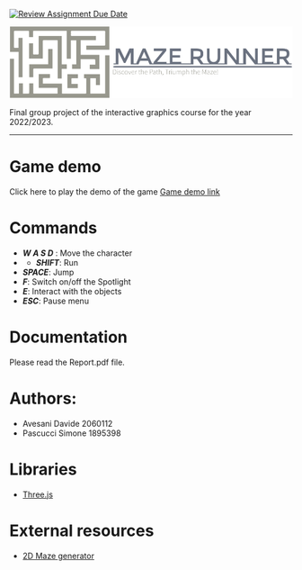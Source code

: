 [![Review Assignment Due Date](https://classroom.github.com/assets/deadline-readme-button-24ddc0f5d75046c5622901739e7c5dd533143b0c8e959d652212380cedb1ea36.svg)](https://classroom.github.com/a/9ItdZzWA)

![Project logo](./docs/assets/logo-no-background.png)

Final group project of the interactive graphics course for the year 2022/2023.

---

# Game demo

Click here to play the demo of the game [Game demo link](https://sapienzainteractivegraphicscourse.github.io/final-project-pascucci-avesani/)

# Commands

- **_W A S D_** : Move the character
- - **_SHIFT_**: Run
- **_SPACE_**: Jump
- **_F_**: Switch on/off the Spotlight
- **_E_**: Interact with the objects
- **_ESC_**: Pause menu

# Documentation

Please read the Report.pdf file.

# Authors:

- Avesani Davide 2060112
- Pascucci Simone 1895398

# Libraries

- [Three.js](https://threejs.org/)

# External resources

- [2D Maze generator](https://github.com/felipecsl/random-maze-generator)
